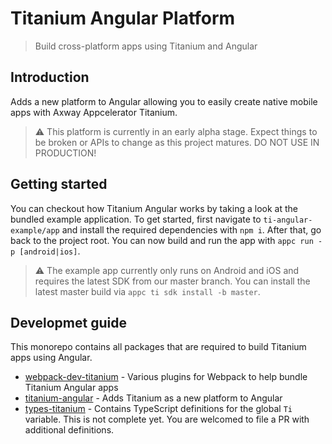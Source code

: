 # Titanium Angular Platform

> Build cross-platform apps using Titanium and Angular

## Introduction

Adds a new platform to Angular allowing you to easily create native mobile apps with Axway Appcelerator Titanium.

> ⚠️ This platform is currently in an early alpha stage. Expect things to be broken or APIs to change as this project matures. DO NOT USE IN PRODUCTION!

## Getting started

You can checkout how Titanium Angular works by taking a look at the bundled example application. To get started, first navigate to `ti-angular-example/app` and install the required dependencies with `npm i`. After that, go back to the project root. You can now build and run the app with `appc run -p [android|ios]`.

> ⚠️ The example app currently only runs on Android and iOS and requires the latest SDK from our master branch. You can install the latest master build via `appc ti sdk install -b master`.

## Developmet guide

This monorepo contains all packages that are required to build Titanium apps using Angular.

- [webpack-dev-titanium](packages/webpack-dev-titanium) - Various plugins for Webpack to help bundle Titanium Angular apps
- [titanium-angular](packages/titanium-angular) - Adds Titanium as a new platform to Angular
- [types-titanium](packages/types-titanium) - Contains TypeScript definitions for the global `Ti` variable. This is not complete yet. You are welcomed to file a PR with additional definitions.


